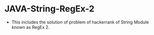 # JAVA-String-RegEx-2
- This includes the solution of problem of hackerrank of String Module known as RegEx 2.
